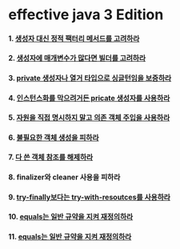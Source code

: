 # effective java 3 Edition

#### 1. [생성자 대신 정적 팩터리 메서드를 고려하라](src/main/java/com/devyu/effectivejava/no1/Main.java)
#### 2. [생성자에 매개변수가 많다면 빌더를 고려하라](src/main/java/com/devyu/effectivejava/no2/Main.java)
#### 3. [private 생성자나 열거 타입으로 싱글턴임을 보증하라](src/main/java/com/devyu/effectivejava/no3/Main.java)
#### 4. [인스턴스화를 막으려거든 pricate 생성자를 사용하라](src/main/java/com/devyu/effectivejava/no4/Main.java)
#### 5. [자원을 직접 명시하지 말고 의존 객체 주입을 사용하라](src/main/java/com/devyu/effectivejava/no5/Main.java)
#### 6. [불필요한 객체 생성을 피하라](src/main/java/com/devyu/effectivejava/no6/Main.java)
#### 7. [다 쓴 객체 참조를 해제하라](src/main/java/com/devyu/effectivejava/no7/Main.java)
#### 8. finalizer와 cleaner 사용을 피하라
#### 9. [try-finally보다는 try-with-resoutces를 사용하라](src/main/java/com/devyu/effectivejava/no9/Main.java)
#### 10. [equals는 일반 규약을 지켜 재정의하라](src/main/java/com/devyu/effectivejava/no10/Main.java)
#### 11. [equals는 일반 규약을 지켜 재정의하라](src/main/java/com/devyu/effectivejava/no10/Main.java)